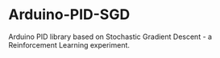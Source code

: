 # Arduino-PID-SGD
Arduino PID library based on Stochastic Gradient Descent - a Reinforcement Learning experiment.

